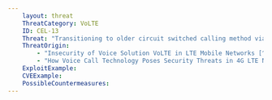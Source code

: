 ```yaml
---
    layout: threat
    ThreatCategory: VoLTE
    ID: CEL-13
    Threat: "Transitioning to older circuit switched calling method via Circuit Switched Fallback (CSFB)"
    ThreatOrigin:
        - "Insecurity of Voice Solution VoLTE in LTE Mobile Networks [^170]"
        - "How Voice Call Technology Poses Security Threats in 4G LTE Networks [^181]"
    ExploitExample:
    CVEExample:
    PossibleCountermeasures:
---
```

